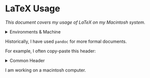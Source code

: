 # LaTeX Usage

_This document covers my usage of LaTeX on my Macintosh system._

<details markdown=1>

<summary> Environments & Machine </summary>

```
OS Version: ProductName: macOS
ProductVersion:	13.3.1
BuildVersion: 22E261
Kernel: arm64
Architecture: 22.4.0
CPU Brand: Apple M1
Python Version: Python 3.13.1
UV Version: uv 0.7.3 (3c413f74b 2025-05-07)
Ruby Version: ruby 3.2.3 (2024-01-18 revision 52bb2ac0a6) [arm64-darwin22]
Quarto Version: 1.6.40
Rscript Version: Rscript (R) version 4.4.2 (2024-10-31)
Git Version: git version 2.40.0
Current Date: 2025-06-08
```

</details>

Historically, I have used `pandoc` for more formal documents.

For example, I often copy-paste this header:

<details markdown=1>

<summary> Common Header </summary>

```md
---
title: ""
subtitle: ""
author: ""
date: "2025-01-26"
geometry:
- lmargin=1.0in
- rmargin=1.0in
- tmargin=0.75in
- bmargin=0.75in
parindent: 0
parskip: 15
toc: true
toc-depth: 3
numbersections: true
documentclass: extarticle
fontsize: 14pt
papersize: letter
linkcolor: black
urlcolor: gray
filecolor: magenta
citecolor: cyan
link-citations: true
mainfont: TeX Gyre Schola
header-includes:
- \usepackage{fontspec}
- \usepackage{lettrine}
- \usepackage{fvextra}
- \fvset{fontsize=\small, frame=single,framesep=2mm,rulecolor=\color{black}, breaklines=true, breakanywhere=true, framerule=0.4mm}
- \usepackage{float}
- \let\origfigure\figure
- \let\endorigfigure\endfigure
- \renewenvironment{figure}[1][H]{\origfigure[H]}{\endorigfigure}
- \usepackage{pifont}
- \renewcommand{\labelitemi}{\ding{71}}
- \usepackage{pgfornament}
---

\begin{center}
\hrulefill
\hspace{0.1cm}
\scalebox{0.25}{\pgfornament{8}}
\hspace{0.1cm}
\hrulefill
\end{center}
```

</details>

I am working on a macintosh computer.
